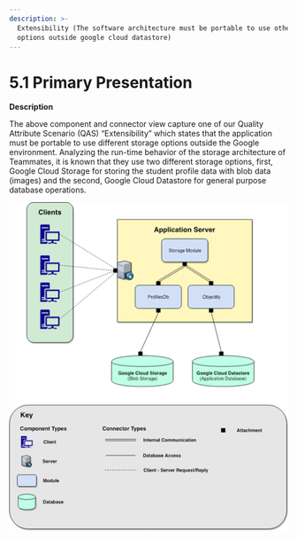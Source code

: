 ```yaml
---
description: >-
  Extensibility (The software architecture must be portable to use other storage
  options outside google cloud datastore)
---
```


# 5.1  Primary Presentation

**Description**

The above component and connector view capture one of our Quality Attribute Scenario \(QAS\) “Extensibility” which states that the application must be portable to use different storage options outside the Google environment. Analyzing the run-time behavior of the storage architecture of Teammates, it is known that they use two different storage options, first, Google Cloud Storage for storing the student profile data with blob data \(images\) and the second, Google Cloud Datastore for general purpose database operations.

![FIGURE 5.0: C&amp;C View](../.gitbook/assets/image%20%2813%29.png)

